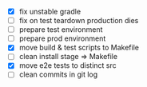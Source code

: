 -[x] fix unstable gradle
-[ ] fix on test teardown production dies
-[ ] prepare test environment
-[ ] prepare prod environment
-[x] move build & test scripts to Makefile
-[ ] clean install stage => Makefile
-[x] move e2e tests to distinct src
-[ ] clean commits in git log
